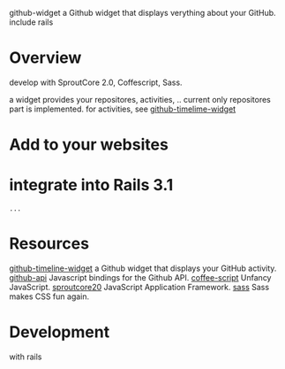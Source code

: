 
github-widget
	a Github widget that displays verything about your GitHub. include rails

Overview
========

develop with SproutCore 2.0, Coffescript, Sass.

a widget provides your repositores, activities, ..  current only repositores part is implemented.  for activities, see [github-timelime-widget](https://github.com/alindeman/github-timeline-widget)

Add to your websites
===================




integrate into Rails 3.1
======================

	...


Resources
=========

[github-timeline-widget](https://github.com/alindeman/github-timeline-widget) a Github widget that displays your GitHub activity.
[github-api](https://github.com/fitzgen/github-api) Javascript bindings for the Github API.
[coffee-script](https://github.com/jashkenas/coffee-script) Unfancy JavaScript.
[sproutcore20](https://github.com/sproutcore/sproutcore20) JavaScript Application Framework.
[sass](https://github.com/nex3/sass) Sass makes CSS fun again. 

Development
===========

with rails

